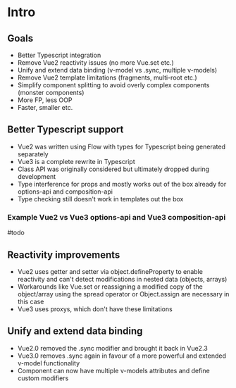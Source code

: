 # Intro

## Goals
- Better Typescript integration
- Remove Vue2 reactivity issues (no more Vue.set etc.)
- Unify and extend data binding (v-model vs .sync, multiple v-models)
- Remove Vue2 template limitations (fragments, multi-root etc.)
- Simplify component splitting to avoid overly complex components (monster components)
- More FP, less OOP
- Faster, smaller etc.

## Better Typescript support
- Vue2 was written using Flow with types for Typescript being generated separately
- Vue3 is a complete rewrite in Typescript
- Class API was originally considered but ultimately dropped during development
- Type interference for props and mostly works out of the box already for options-api and composition-api
- Type checking still doesn't work in templates out the box

### Example Vue2 vs Vue3 options-api and Vue3 composition-api
#todo

## Reactivity improvements
- Vue2 uses getter and setter via object.defineProperty to enable reactivity and can't detect modifications in nested data (objects, arrays)
- Workarounds like Vue.set or reassigning a modified copy of the object/array using the spread operator or Object.assign are necessary in this case
- Vue3 uses proxys, which don't have these limitations

## Unify and extend data binding
- Vue2.0 removed the .sync modifier and brought it back in Vue2.3
- Vue3.0 removes .sync again in favour of a more powerful and extended v-model functionality
- Component can now have multiple v-models attributes and define custom modifiers
